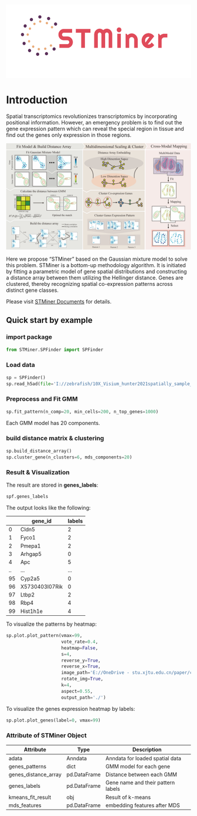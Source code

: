 <div align=center><img src="./pic/logo.png" height = "200"/></div>

# Introduction

Spatial transcriptomics revolutionizes transcriptomics by incorporating positional information. However, an emergency
problem is to find out the gene expression pattern which can reveal the special region in tissue and find out the genes
only expression in those regions.

![STMiner](./pic/fig1.png)

Here we propose “STMiner” based on the Gaussian mixture model to solve this problem. STMiner is a bottom-up methodology
algorithm. It is initiated by fitting a parametric model of gene spatial distributions and constructing a distance array
between them utilizing the Hellinger distance. Genes are clustered, thereby recognizing spatial co-expression patterns
across distinct gene classes.

Please visit [STMiner Documents](https://stminerdoc.readthedocs.io/en/latest/Introduction/Introduction.html) for
details.

## Quick start by example

### import package

```python
from STMiner.SPFinder import SPFinder
```

### Load data

```python
sp = SPFinder()
sp.read_h5ad(file='I://zebrafish/10X_Visium_hunter2021spatially_sample_C_data.h5ad')
```

### Preprocess and Fit GMM

```python
sp.fit_pattern(n_comp=20, min_cells=200, n_top_genes=1000)
```

Each GMM model has 20 components.

### build distance matrix & clustering

```python
sp.build_distance_array()
sp.cluster_gene(n_clusters=6, mds_components=20)
```

### Result & Visualization

The result are stored in **genes_labels**:

```python
spf.genes_labels
```

The output looks like the following:

|    | gene_id        | labels |
|----|----------------|--------|
| 0  | Cldn5          | 2      |
| 1  | Fyco1          | 2      |
| 2  | Pmepa1         | 2      |
| 3  | Arhgap5        | 0      |
| 4  | Apc            | 5      |
| .. | ...            | ...    |
| 95 | Cyp2a5         | 0      |
| 96 | X5730403I07Rik | 0      |
| 97 | Ltbp2          | 2      |
| 98 | Rbp4           | 4      |
| 99 | Hist1h1e       | 4      |

To visualize the patterns by heatmap:

```python
sp.plot.plot_pattern(vmax=99,
                     vote_rate=0.4,
                     heatmap=False,
                     s=4,
                     reverse_y=True,
                     reverse_x=True,
                     image_path='E://OneDrive - stu.xjtu.edu.cn/paper/cut_img.png',
                     rotate_img=True,
                     k=4,
                     aspect=0.55,
                     output_path='./')
```

To visualize the genes expression heatmap by labels:

```python
sp.plot.plot_genes(label=0, vmax=99)
```

### Attribute of STMiner Object

| Attribute            | Type         | Description                        |
|----------------------|--------------|------------------------------------|
| adata                | Anndata      | Anndata for loaded spatial data    |
| genes_patterns       | dict         | GMM model for each gene            |
| genes_distance_array | pd.DataFrame | Distance between each GMM          |
| genes_labels         | pd.DataFrame | Gene name and their pattern labels |
| kmeans_fit_result    | obj          | Result of k-means                  |
| mds_features         | pd.DataFrame | embedding features after MDS       |